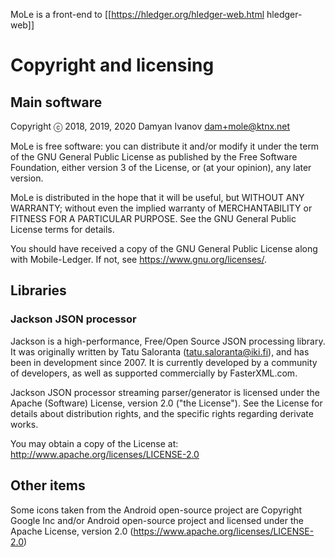 MoLe is a front-end to [[https://hledger.org/hledger-web.html hledger-web]]

# Copyright and licensing

## Main software

Copyright ⓒ 2018, 2019, 2020 Damyan Ivanov <dam+mole@ktnx.net>

MoLe is free software: you can distribute it and/or modify it
under the term of the GNU General Public License as published by
the Free Software Foundation, either version 3 of the License, or
(at your opinion), any later version.

MoLe is distributed in the hope that it will be useful,
but WITHOUT ANY WARRANTY; without even the implied warranty of
MERCHANTABILITY or FITNESS FOR A PARTICULAR PURPOSE. See the
GNU General Public License terms for details.

You should have received a copy of the GNU General Public License
along with Mobile-Ledger. If not, see <https://www.gnu.org/licenses/>.

## Libraries

### Jackson JSON processor

Jackson is a high-performance, Free/Open Source JSON processing library.
It was originally written by Tatu Saloranta (tatu.saloranta@iki.fi), and has
been in development since 2007.
It is currently developed by a community of developers, as well as supported
commercially by FasterXML.com.

Jackson JSON processor streaming parser/generator is licensed under the
Apache (Software) License, version 2.0 ("the License").
See the License for details about distribution rights, and the
specific rights regarding derivate works.

You may obtain a copy of the License at: http://www.apache.org/licenses/LICENSE-2.0

## Other items

Some icons taken from the Android open-source project are 
Copyright Google Inc and/or Android open-source project and licensed under the
Apache License, version 2.0 (https://www.apache.org/licenses/LICENSE-2.0)
